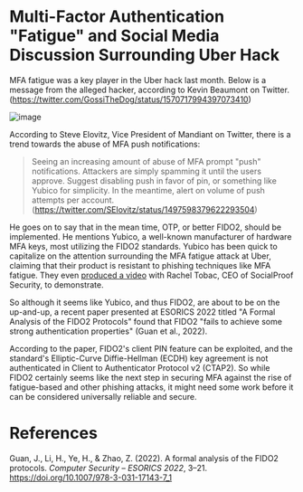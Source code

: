 # Multi-Factor Authentication "Fatigue" and Social Media Discussion Surrounding Uber Hack

MFA fatigue was a key player in the Uber hack last month. Below is a message from the alleged hacker, according to Kevin Beaumont on Twitter. (https://twitter.com/GossiTheDog/status/1570717994397073410)

![image](https://pbs.twimg.com/media/FcxPrr3WQAEShcs?format=png&name=medium)

According to Steve Elovitz, Vice President of Mandiant on Twitter, there is a trend towards the abuse of MFA push notifications:
> Seeing an increasing amount of abuse of MFA prompt "push" notifications. Attackers are simply spamming it until the users approve. Suggest disabling push in favor of pin, or something like Yubico for simplicity. In the meantime, alert on volume of push attempts per account.
(https://twitter.com/SElovitz/status/1497598379622293504)

He goes on to say that in the mean time, OTP, or better FIDO2, should be implemented. He mentions Yubico, a well-known manufacturer of hardware MFA keys, most utilizing the FIDO2 standards. Yubico has been quick to capitalize on the attention surrounding the MFA fatigue attack at Uber, claiming that their product is resistant to phishing techniques like MFA fatigue. They even [produced a video](https://twitter.com/i/status/1575172627387162624) with Rachel Tobac, CEO of SocialProof Security, to demonstrate.


So although it seems like Yubico, and thus FIDO2, are about to be on the up-and-up, a recent paper presented at ESORICS 2022 titled "A Formal Analysis of the FIDO2 Protocols" found that FIDO2 "fails to achieve some strong authentication properties" (Guan et al., 2022).

According to the paper, FIDO2's client PIN feature can be exploited, and the standard's Elliptic-Curve Diffie-Hellman (ECDH) key agreement is not authenticated in Client to Authenticator Protocol v2 (CTAP2). So while FIDO2 certainly seems like the next step in securing MFA against the rise of fatigue-based and other phishing attacks, it might need some work before it can be considered universally reliable and secure.


# References
Guan, J., Li, H., Ye, H., & Zhao, Z. (2022). A formal analysis of the FIDO2 protocols. _Computer Security – ESORICS 2022_, 3–21. https://doi.org/10.1007/978-3-031-17143-7_1